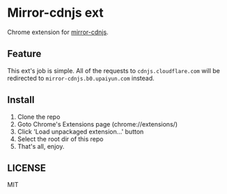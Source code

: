 # Mirror-cdnjs ext
Chrome extension for [mirror-cdnjs](http://cdnjs.upyun.com).

## Feature
This ext's job is simple. All of the requests to `cdnjs.cloudflare.com`  will be redirected to `mirror-cdnjs.b0.upaiyun.com` instead.

## Install 
1. Clone the repo
2. Goto Chrome's Extensions page (chrome://extensions/)
3. Click 'Load unpackaged extension...' button
4. Select the root dir of this repo
5. That's all, enjoy.

## LICENSE
MIT
